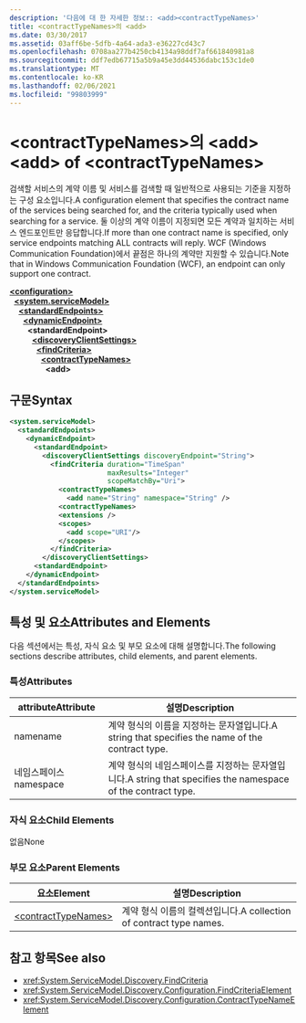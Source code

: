 ```yaml
---
description: '다음에 대 한 자세한 정보:: <add><contractTypeNames>'
title: <contractTypeNames>의 <add>
ms.date: 03/30/2017
ms.assetid: 03aff6be-5dfb-4a64-ada3-e36227cd43c7
ms.openlocfilehash: 0708aa277b4250cb4134a98ddf7af661840981a8
ms.sourcegitcommit: ddf7edb67715a5b9a45e3dd44536dabc153c1de0
ms.translationtype: MT
ms.contentlocale: ko-KR
ms.lasthandoff: 02/06/2021
ms.locfileid: "99803999"
---
```

# <a name="add-of-contracttypenames"></a><span data-ttu-id="0bce2-103">\<contractTypeNames>의 \<add></span><span class="sxs-lookup"><span data-stu-id="0bce2-103">\<add> of \<contractTypeNames></span></span>

<span data-ttu-id="0bce2-104">검색할 서비스의 계약 이름 및 서비스를 검색할 때 일반적으로 사용되는 기준을 지정하는 구성 요소입니다.</span><span class="sxs-lookup"><span data-stu-id="0bce2-104">A configuration element that specifies the contract name of the services being searched for, and the criteria typically used when searching for a service.</span></span> <span data-ttu-id="0bce2-105">둘 이상의 계약 이름이 지정되면 모든 계약과 일치하는 서비스 엔드포인트만 응답합니다.</span><span class="sxs-lookup"><span data-stu-id="0bce2-105">If more than one contract name is specified, only service endpoints matching ALL contracts will reply.</span></span> <span data-ttu-id="0bce2-106">WCF (Windows Communication Foundation)에서 끝점은 하나의 계약만 지원할 수 있습니다.</span><span class="sxs-lookup"><span data-stu-id="0bce2-106">Note that in Windows Communication Foundation (WCF), an endpoint can only support one contract.</span></span>  
  
[**\<configuration>**](../configuration-element.md)\
&nbsp;&nbsp;[**\<system.serviceModel>**](system-servicemodel.md)\
&nbsp;&nbsp;&nbsp;&nbsp;[**\<standardEndpoints>**](standardendpoints.md)\
&nbsp;&nbsp;&nbsp;&nbsp;&nbsp;&nbsp;[**\<dynamicEndpoint>**](dynamicendpoint.md)\
&nbsp;&nbsp;&nbsp;&nbsp;&nbsp;&nbsp;&nbsp;&nbsp;**\<standardEndpoint>**\
&nbsp;&nbsp;&nbsp;&nbsp;&nbsp;&nbsp;&nbsp;&nbsp;&nbsp;&nbsp;[**\<discoveryClientSettings>**](discoveryclientsettings.md)\
&nbsp;&nbsp;&nbsp;&nbsp;&nbsp;&nbsp;&nbsp;&nbsp;&nbsp;&nbsp;&nbsp;&nbsp;[**\<findCriteria>**](findcriteria.md)\
&nbsp;&nbsp;&nbsp;&nbsp;&nbsp;&nbsp;&nbsp;&nbsp;&nbsp;&nbsp;&nbsp;&nbsp;&nbsp;&nbsp;[**\<contractTypeNames>**](contracttypenames.md)\
&nbsp;&nbsp;&nbsp;&nbsp;&nbsp;&nbsp;&nbsp;&nbsp;&nbsp;&nbsp;&nbsp;&nbsp;&nbsp;&nbsp;&nbsp;&nbsp;**\<add>**  
  
## <a name="syntax"></a><span data-ttu-id="0bce2-107">구문</span><span class="sxs-lookup"><span data-stu-id="0bce2-107">Syntax</span></span>  
  
```xml  
<system.serviceModel>
  <standardEndpoints>
    <dynamicEndpoint>
      <standardEndpoint>
        <discoveryClientSettings discoveryEndpoint="String">
          <findCriteria duration="TimeSpan"
                        maxResults="Integer"
                        scopeMatchBy="Uri">
            <contractTypeNames>
              <add name="String" namespace="String" />
            <contractTypeNames>
            <extensions />
            <scopes>
              <add scope="URI"/>
            </scopes>
          </findCriteria>
        </discoveryClientSettings>
      <standardEndpoint>
    </dynamicEndpoint>
  </standardEndpoints>
</system.serviceModel>
```  
  
## <a name="attributes-and-elements"></a><span data-ttu-id="0bce2-108">특성 및 요소</span><span class="sxs-lookup"><span data-stu-id="0bce2-108">Attributes and Elements</span></span>  

 <span data-ttu-id="0bce2-109">다음 섹션에서는 특성, 자식 요소 및 부모 요소에 대해 설명합니다.</span><span class="sxs-lookup"><span data-stu-id="0bce2-109">The following sections describe attributes, child elements, and parent elements.</span></span>  
  
### <a name="attributes"></a><span data-ttu-id="0bce2-110">특성</span><span class="sxs-lookup"><span data-stu-id="0bce2-110">Attributes</span></span>  
  
|<span data-ttu-id="0bce2-111">attribute</span><span class="sxs-lookup"><span data-stu-id="0bce2-111">Attribute</span></span>|<span data-ttu-id="0bce2-112">설명</span><span class="sxs-lookup"><span data-stu-id="0bce2-112">Description</span></span>|  
|---------------|-----------------|  
|<span data-ttu-id="0bce2-113">name</span><span class="sxs-lookup"><span data-stu-id="0bce2-113">name</span></span>|<span data-ttu-id="0bce2-114">계약 형식의 이름을 지정하는 문자열입니다.</span><span class="sxs-lookup"><span data-stu-id="0bce2-114">A string that specifies the name of the contract type.</span></span>|  
|<span data-ttu-id="0bce2-115">네임스페이스</span><span class="sxs-lookup"><span data-stu-id="0bce2-115">namespace</span></span>|<span data-ttu-id="0bce2-116">계약 형식의 네임스페이스를 지정하는 문자열입니다.</span><span class="sxs-lookup"><span data-stu-id="0bce2-116">A string that specifies the namespace of the contract type.</span></span>|  
  
### <a name="child-elements"></a><span data-ttu-id="0bce2-117">자식 요소</span><span class="sxs-lookup"><span data-stu-id="0bce2-117">Child Elements</span></span>  

 <span data-ttu-id="0bce2-118">없음</span><span class="sxs-lookup"><span data-stu-id="0bce2-118">None</span></span>  
  
### <a name="parent-elements"></a><span data-ttu-id="0bce2-119">부모 요소</span><span class="sxs-lookup"><span data-stu-id="0bce2-119">Parent Elements</span></span>  
  
|<span data-ttu-id="0bce2-120">요소</span><span class="sxs-lookup"><span data-stu-id="0bce2-120">Element</span></span>|<span data-ttu-id="0bce2-121">설명</span><span class="sxs-lookup"><span data-stu-id="0bce2-121">Description</span></span>|  
|-------------|-----------------|  
|[\<contractTypeNames>](contracttypenames.md)|<span data-ttu-id="0bce2-122">계약 형식 이름의 컬렉션입니다.</span><span class="sxs-lookup"><span data-stu-id="0bce2-122">A collection of contract type names.</span></span>|  
  
## <a name="see-also"></a><span data-ttu-id="0bce2-123">참고 항목</span><span class="sxs-lookup"><span data-stu-id="0bce2-123">See also</span></span>

- <xref:System.ServiceModel.Discovery.FindCriteria>
- <xref:System.ServiceModel.Discovery.Configuration.FindCriteriaElement>
- <xref:System.ServiceModel.Discovery.Configuration.ContractTypeNameElement>

